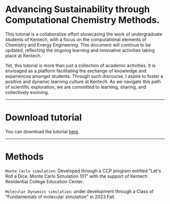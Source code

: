 # Advancing Sustainability through Computational Chemistry Methods.


This tutorial is a collaborative effort showcasing the work of undergraduate students of Kentech, with a focus on the computational elements of Chemistry and Energy Engineering. This document will continue to be updated, reflecting the ongoing learning and innovative activities taking place at Kentech.


Yet, this tutorial is more than just a collection of academic activities. It is envisaged as a platform facilitating the exchange of knowledge and experiences amongst students. Through such discourse, I aspire to foster a positive and dynamic learning culture at Kentech. As we navigate this path of scientific exploration, we are committed to learning, sharing, and collectively evolving.

---
# Download tutorial
You can download the tutorial [here](https://sites.google.com/kentech.ac.kr/kimgroup/tutorial).

---
# Methods
```Monte Carlo simulation```: Developed through a CCP program entitled "Let's Roll a Dice: Monte Carlo Simulation 101" with the support of Kentech Residential College Education Center.

```Molecular Dynamics simulation```: under development through a Class of "Fundamentals of molecular simulation" in 2023 Fall.

